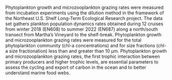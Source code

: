 Phytoplankton growth and microzooplankton grazing rates were measured from incubation experiments using the dilution method in the framework of the Northeast U.S. Shelf Long-Term Ecological Research project. The data set gathers plankton population dynamics rates obtained during 12 cruises from winter 2018 (EN608) to summer 2022 (EN687) along a north/south transect from Martha’s Vineyard to the shelf-break. Phytoplankton growth and microzooplankton grazing rates were measured for the total phytoplankton community (chl-a concentrations) and for size fractions (chl-a size fractionation) less than and greater than 10 µm. Phytoplankton growth and microzooplankton grazing rates, the first trophic interaction between primary producers and higher trophic levels, are essential parameters to assess the cycling and export of carbon in the ocean and to better understand marine food webs.